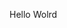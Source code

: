 Hello Wolrd

































































































































































































































































































































































































































































































































































































































































































































































































































































































































































































































































































































































































































































































































































































































































































































































































































































































